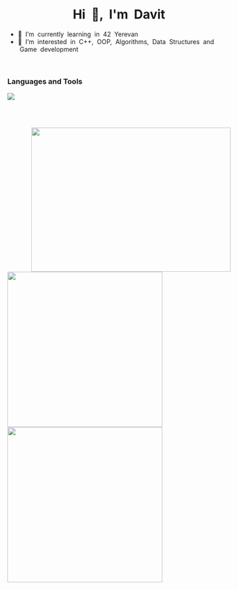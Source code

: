 <h1 align="center">Hi &nbsp;👋, &nbsp;I'm&nbsp; Davit</h1>

<ul>
<li> 🌴 &nbsp;I’m &nbsp;currently &nbsp;learning &nbsp;in &nbsp;42 &nbsp;Yerevan
<li> 👀 &nbsp;I’m &nbsp;interested &nbsp;in &nbsp;C++, &nbsp;OOP,&nbsp; Algorithms,&nbsp; Data &nbsp;Structures&nbsp; and &nbsp;Game &nbsp;development
</ul>

<br>

### Languages and Tools<br>
<img src="https://skillicons.dev/icons?i=c,vim,visualstudio,vscode" />

<br><br>

<img src="https://media.giphy.com/media/qgQUggAC3Pfv687qPC/giphy.gif" align="right" width="450px" height="325px">
<img src="https://github-readme-stats.vercel.app/api?username=araqelian&show_icons=true&theme=tokyonight" width="350px">
<img src="https://github-readme-stats.vercel.app/api/top-langs/?username=araqelian&layout=compact&theme=tokyonight" width="350px">
